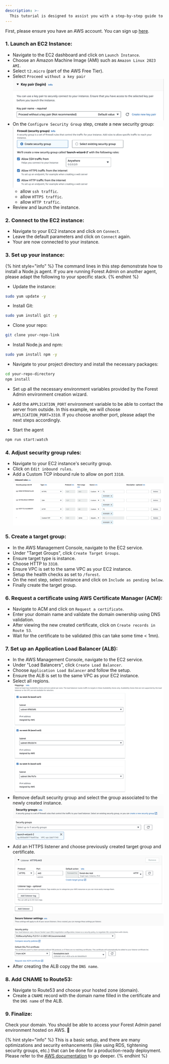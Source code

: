 ```yaml
---
description: >-
  This tutorial is designed to assist you with a step-by-step guide to deploy the admin backend to Amazon Web Services, using EC2, ELB, ACM and Route53.
---
```


First, please ensure you have an AWS account. You can sign up [here](https://aws.amazon.com/).

### 1. Launch an EC2 Instance:

- Navigate to the EC2 dashboard and click on `Launch Instance`.
- Choose an Amazon Machine Image (AMI) such as `Amazon Linux 2023 AMI`.
- Select `t2.micro` (part of the AWS Free Tier).
- Select `Proceed without a key pair`
  ![](<../../.gitbook/assets/deploy-on-aws-key-pair.png>)
- On the `Configure Security Group` step, create a new security group:
  ![](<../../.gitbook/assets/deploy-on-aws-security-group.png>)
  - allow `ssh traffic`.
  - allow `HTTPS traffic`.
  - allow `HTTP traffic`.
- Review and launch the instance.

### 2. Connect to the EC2 instance:

- Navigate to your EC2 instance and click on `Connect`.
- Leave the default parameters and click on `Connect` again.
- Your are now connected to your instance.

### 3. Set up your instance:

{% hint style="info" %}
The command lines in this step demonstrate how to install a Node.js agent. If you are running Forest Admin on another agent, please adapt the following to your specific stack.
{% endhint %}

- Update the instance:

```bash
sudo yum update -y
```

- Install Git:

```bash
sudo yum install git -y
```

- Clone your repo:

```bash
git clone your-repo-link
```

- Install Node.js and npm:

```bash
sudo yum install npm -y
```

- Navigate to your project directory and install the necessary packages:

```bash
cd your-repo-directory
npm install
```

- Set up all the necessary environment variables provided by the Forest Admin environment creation wizard.

- Add the `APPLICATION_PORT` environment variable to be able to contact the server from outside. In this example, we will choose `APPLICATION_PORT=3310`. If you choose another port, please adapt the next steps accordingly.

- Start the agent

```bash
npm run start:watch
```

### 4. Adjust security group rules:

- Navigate to your EC2 instance's security group.
- Click on `Edit inbound rules`.
- Add a Custom TCP inbound rule to allow on port `3310`.
  ![](<../../.gitbook/assets/deploy-on-aws-inbound-rules.png>)

### 5. Create a target group:

- In the AWS Management Console, navigate to the EC2 service.
- Under "Target Groups", click `Create Target Groups`.
- Ensure target type is instance.
- Choose HTTP to `3310`.
- Ensure VPC is set to the same VPC as your EC2 instance.
- Setup the health checks as set to `/forest`.
- On the next step, select instance and click on `Include as pending below`.
- Finally create the target group.

### 6. Request a certificate using AWS Certificate Manager (ACM):

- Navigate to ACM and click on `Request a certificate`.
- Enter your domain name and validate the domain ownership using DNS validation.
- After viewing the new created certificate, click on `Create records in Route 53`.
- Wait for the certificate to be validated (this can take some time < 1mn).

### 7. Set up an Application Load Balancer (ALB):

- In the AWS Management Console, navigate to the EC2 service.
- Under "Load Balancers", click `Create Load Balancer`.
- Choose `Application Load Balancer` and follow the setup.
- Ensure the ALB is set to the same VPC as your EC2 instance.
- Select all regions.
  ![](<../../.gitbook/assets/deploy-on-aws-alb-regions.png>)
- Remove default security group and select the group associated to the newly created instance.
  ![](<../../.gitbook/assets/deploy-on-aws-alb-security.png>)
- Add an HTTPS listener and choose previously created target group and certificate.
  ![](<../../.gitbook/assets/deploy-on-aws-alb-https-listener.png>)
- After creating the ALB copy the `DNS name`.

### 8. Add CNAME to Route53:

- Navigate to Route53 and choose your hosted zone (domain).
- Create a `CNAME` record with the domain name filled in the certificate and the `DNS name` of the ALB.

### 9. Finalize:

Check your domain. You should be able to access your Forest Admin panel environment hosted on AWS. 🎉

{% hint style="info" %}
This is a basic setup, and there are many optimizations and security enhancements (like using RDS, tightening security groups, etc.) that can be done for a production-ready deployment. Please refer to the [AWS documentation](https://docs.aws.amazon.com/index.html) to go deeper.
{% endhint %}
